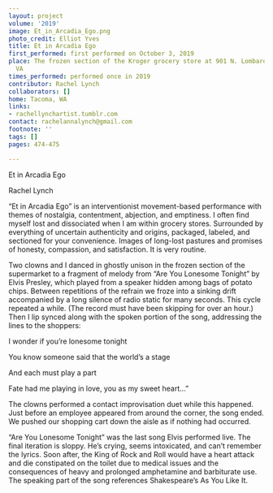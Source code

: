 ```yaml
---
layout: project
volume: '2019'
image: Et_in_Arcadia_Ego.png
photo_credit: Elliot Yves
title: Et in Arcadia Ego
first_performed: first performed on October 3, 2019
place: The frozen section of the Kroger grocery store at 901 N. Lombardy, Richmond,
  VA
times_performed: performed once in 2019
contributor: Rachel Lynch
collaborators: []
home: Tacoma, WA
links:
- rachellynchartist.tumblr.com
contact: rachelannalynch@gmail.com
footnote: ''
tags: []
pages: 474-475

---
```


Et in Arcadia Ego

Rachel Lynch

“Et in Arcadia Ego” is an interventionist movement-based performance with themes of nostalgia, contentment, abjection, and emptiness. I often find myself lost and dissociated when I am within grocery stores. Surrounded by everything of uncertain authenticity and origins, packaged, labeled, and sectioned for your convenience. Images of long-lost pastures and promises of honesty, compassion, and satisfaction. It is very routine.

Two clowns and I danced in ghostly unison in the frozen section of the supermarket to a fragment of melody from “Are You Lonesome Tonight” by Elvis Presley, which played from a speaker hidden among bags of potato chips. Between repetitions of the refrain we froze into a sinking drift accompanied by a long silence of radio static for many seconds. This cycle repeated a while. (The record must have been skipping for over an hour.) Then I lip synced along with the spoken portion of the song, addressing the lines to the shoppers:

I wonder if you’re lonesome tonight

You know someone said that the world’s a stage

And each must play a part

Fate had me playing in love, you as my sweet heart…”

The clowns performed a contact improvisation duet while this happened. Just before an employee appeared from around the corner, the song ended. We pushed our shopping cart down the aisle as if nothing had occurred.

“Are You Lonesome Tonight” was the last song Elvis performed live. The final iteration is sloppy. He’s crying, seems intoxicated, and can’t remember the lyrics. Soon after, the King of Rock and Roll would have a heart attack and die constipated on the toilet due to medical issues and the consequences of heavy and prolonged amphetamine and barbiturate use. The speaking part of the song references Shakespeare’s As You Like It.
